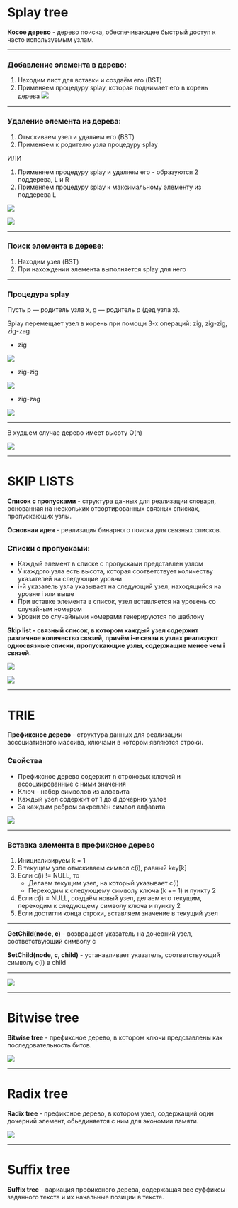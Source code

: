 <h1>Splay tree</h1>
<b>Косое дерево</b> - дерево поиска, обеспечивающее быстрый доступ к часто используемым узлам.

<hr>
<h3>Добавление элемента в дерево:</h3>

1) Находим лист для вставки и создаём его (BST)
2) Применяем процедуру splay, которая поднимает его в корень дерева
![](2023-01-07-00-10-10.png)

<hr>
<h3>Удаление элемента из дерева:</h3>

1) Отыскиваем узел и удаляем его (BST)
2) Применяем к родителю узла процедуру splay

ИЛИ

1) Применяем процедуру splay и удаляем его - образуются 2 поддерева, L и R
2) Применяем процедуру splay к максимальному элементу из поддерева L

![](2023-01-07-00-22-21.png)

![](2023-01-07-00-22-42.png)

<hr>
<h3>Поиск элемента в дереве:</h3>

1) Находим узел (BST)
2) При нахождении элемента выполняется splay для него

<hr>
<h3>Процедура splay</h3>
Пусть p — родитель узла x, g — родитель p (дед узла x).

Splay перемещает узел в корень при помощи 3-х операций: zig, zig-zig, zig-zag

- zig

![](2023-01-07-00-27-37.png)

- zig-zig

![](2023-01-07-00-29-15.png)

- zig-zag

![](2023-01-07-00-30-12.png)

<hr>

В худшем случае дерево имеет высоту O(n)

![](2023-01-07-00-31-17.png)

<hr>

<h1>SKIP LISTS</h1>

<b>Список с пропусками</b> - структура данных для реализации словаря, основанная на нескольких отсортированных связных списках, пропускающих узлы.

<b>Основная идея</b> - реализация бинарного поиска для связных списков.

<h3>Списки с пропусками:</h3>

- Каждый элемент в списке с пропусками представлен узлом
- У каждого узла есть высота, которая соответствует количеству указателей на следующие уровни
- i-й указатель узла указывает на следующий узел, находящийся на уровне i или выше
- При вставке элемента в список, узел вставляется на уровень со случайным номером
- Уровни со случайными номерами генерируются по шаблону

<b>Skip list - связный список, в котором каждый узел содержит различное количество связей, причём i-е связи в узлах реализуют односвязные списки, пропускающие узлы, содержащие менее чем i связей.</b>

![](2023-01-07-01-05-15.png)

![](2023-01-07-01-14-29.png)

<hr>

<h1>TRIE</h1>

<b>Префиксное дерево </b> - структура данных для реализации ассоциативного массива, ключами в котором являются строки.

<h3>Свойства</h3>

- Префиксное дерево содержит n строковых ключей и ассоциированные с ними значения
- Ключ - набор символов из алфавита
- Каждый узел содержит от 1 до d дочерних узлов
- За каждым ребром закреплён символ алфавита

![](2023-01-07-01-19-23.png)

<hr>
<h3>Вставка элемента в префиксное дерево</h3>

1) Инициализируем k = 1
2) В текущем узле отыскиваем символ c(i), равный key[k]
3) Если c(i) != NULL, то 
    - Делаем текущим узел, на который указывает c(i)
    - Переходим к следующему символу ключа (k += 1) и пункту 2
4) Если c(i) = NULL, создаём новый узел, делаем его текущим, переходим к следующему символу ключа и пункту 2
5) Если достигли конца строки, вставляем значение в текущий узел

<hr>

<b>GetChild(node, c)</b> - возвращает указатель на дочерний узел, соответствующий символу c

<b>SetChild(node, c, child)</b> - устанавливает указатель, соответствующий символу c(i) в child

<hr>

![](2023-01-07-01-27-34.png)

<hr>

<h1>Bitwise tree</h1>

<b>Bitwise tree</b> - префиксное дерево, в котором ключи представлены как последовательность битов.

![](2023-01-07-01-30-09.png)

<hr>

<h1>Radix tree</h1>

<b>Radix tree</b> - префиксное дерево, в котором узел, содержащий один дочерний элемент, обьединяется с ним для экономии памяти.

![](2023-01-07-01-32-24.png)

<hr>

<h1>Suffix tree</h1>

<b>Suffix tree</b> - вариация префиксного дерева, содержащая все суффиксы заданного текста и их начальные позиции в тексте.
